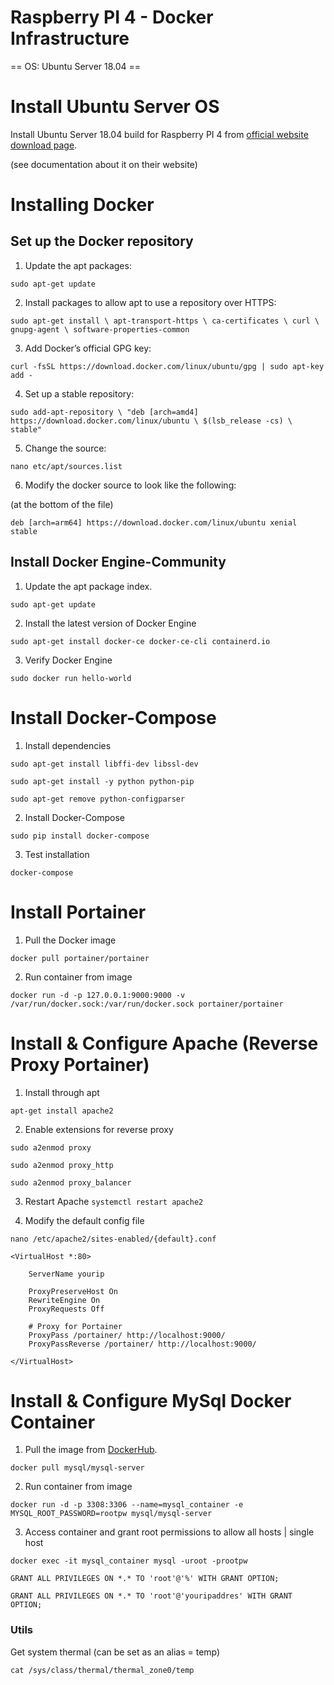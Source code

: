 # Raspberry PI 4 - Docker Infrastructure

== OS: Ubuntu Server 18.04 ==

# Install Ubuntu Server OS

Install Ubuntu Server 18.04 build for Raspberry PI 4 from [official website download page](https://ubuntu.com/download/raspberry-pi/thank-you?version=18.04.4&architecture=arm64+raspi3).

(see documentation about it on their website)

# Installing Docker

## Set up the Docker repository

1. Update the apt packages:

`sudo apt-get update`

2. Install packages to allow apt to use a repository over HTTPS:

`sudo apt-get install \
    apt-transport-https \
    ca-certificates \
    curl \
    gnupg-agent \
    software-properties-common`

3. Add Docker’s official GPG key:

`curl -fsSL https://download.docker.com/linux/ubuntu/gpg | sudo apt-key add -`

4. Set up a stable repository:

`sudo add-apt-repository \
   "deb [arch=amd4] https://download.docker.com/linux/ubuntu \
   $(lsb_release -cs) \
   stable"`

5. Change the source:

`nano etc/apt/sources.list` 

6. Modify the docker source to look like the following:

(at the bottom of the file)

`deb [arch=arm64] https://download.docker.com/linux/ubuntu xenial stable`

## Install Docker Engine-Community

1. Update the apt package index.

`sudo apt-get update`

2. Install the latest version of Docker Engine

`sudo apt-get install docker-ce docker-ce-cli containerd.io`

3. Verify Docker Engine

`sudo docker run hello-world`

# Install Docker-Compose

1. Install dependencies

`sudo apt-get install libffi-dev libssl-dev`

`sudo apt-get install -y python python-pip`

`sudo apt-get remove python-configparser`

2. Install Docker-Compose

`sudo pip install docker-compose`

3. Test installation

`docker-compose`

# Install Portainer
1. Pull the Docker image

`docker pull portainer/portainer`

2. Run container from image

`docker run -d -p 127.0.0.1:9000:9000 -v /var/run/docker.sock:/var/run/docker.sock portainer/portainer`

# Install & Configure Apache (Reverse Proxy Portainer)

1. Install through apt

`apt-get install apache2`

2. Enable extensions for reverse proxy

`sudo a2enmod proxy`

`sudo a2enmod proxy_http`

`sudo a2enmod proxy_balancer`

3. Restart Apache
`systemctl restart apache2`

4. Modify the default config file

`nano /etc/apache2/sites-enabled/{default}.conf`

```
<VirtualHost *:80>

    ServerName yourip

    ProxyPreserveHost On
    RewriteEngine On
    ProxyRequests Off

    # Proxy for Portainer
    ProxyPass /portainer/ http://localhost:9000/
    ProxyPassReverse /portainer/ http://localhost:9000/
    
</VirtualHost>

```

# Install & Configure MySql Docker Container


1. Pull the image from [DockerHub](https://hub.docker.com/r/mysql/mysql-server).

`docker pull mysql/mysql-server`

2. Run container from image

`docker run -d -p 3308:3306 --name=mysql_container -e MYSQL_ROOT_PASSWORD=rootpw mysql/mysql-server`

3. Access container and grant root permissions to allow all hosts | single host

`docker exec -it mysql_container mysql -uroot -prootpw`

`GRANT ALL PRIVILEGES ON *.* TO 'root'@'%' WITH GRANT OPTION;`

`GRANT ALL PRIVILEGES ON *.* TO 'root'@'youripaddres' WITH GRANT OPTION;`


### Utils
Get system thermal (can be set as an alias = temp)

`cat /sys/class/thermal/thermal_zone0/temp`
